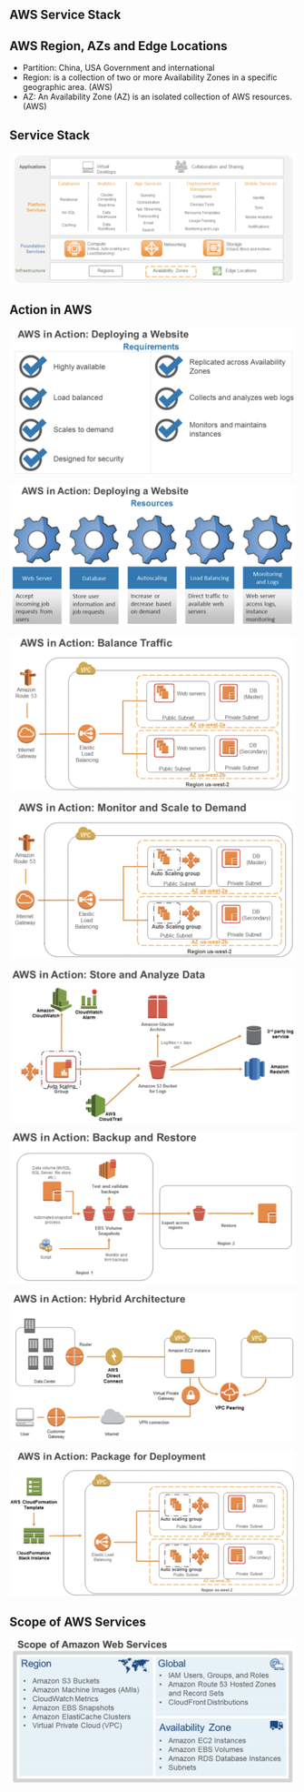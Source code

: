 ## AWS Service Stack

## AWS Region, AZs and Edge Locations
- Partition: China, USA Government and international
- Region: is a collection of two or more Availability Zones in a specific geographic area. (AWS)
- AZ: An Availability Zone (AZ) is an isolated collection of AWS resources.  (AWS)

## Service Stack
![Service Stack](ref/service_stack.png)

## Action in AWS

![Deploy website 01](ref/action_in_aws_01.png)

![Deploy website 02](ref/action_in_aws_02.png)

![Deploy website 03](ref/action_in_aws_03.png)

![Deploy website 04](ref/action_in_aws_04.png)

![Deploy website 05](ref/action_in_aws_05.png)

![Deploy website 06](ref/action_in_aws_06.png)

![Deploy website 07](ref/action_in_aws_07.png)

![Deploy website 08](ref/action_in_aws_08.png)

## Scope of AWS Services

![Scope of services](ref/services_scope.png)
